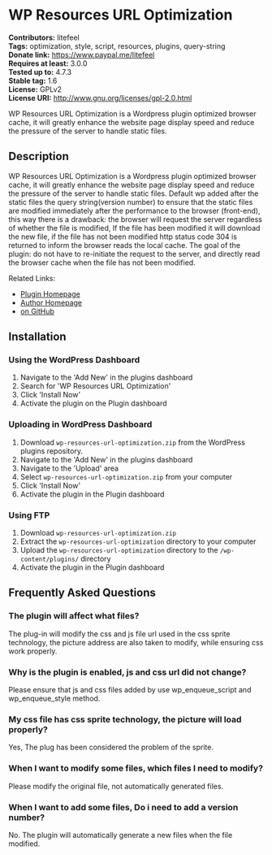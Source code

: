 # WP Resources URL Optimization #
**Contributors:** litefeel  
**Tags:** optimization, style, script, resources, plugins, query-string  
**Donate link:** https://www.paypal.me/litefeel  
**Requires at least:** 3.0.0  
**Tested up to:** 4.7.3  
**Stable tag:** 1.6  
**License:** GPLv2  
**License URI:** http://www.gnu.org/licenses/gpl-2.0.html  

WP Resources URL Optimization is a Wordpress plugin optimized browser cache, it will greatly enhance the website page display speed and reduce the pressure of the server to handle static files.

## Description ##

WP Resources URL Optimization is a Wordpress plugin optimized browser cache,
it will greatly enhance the website page display speed and reduce the pressure of the server to handle static files.
Default wp added after the static files the query string(version number) to ensure that the static files are modified 
immediately after the performance to the browser (front-end), this way there is a drawback: 
the browser will request the server regardless of whether the file is modified,
If the file has been modified it will download the new file, 
if the file has not been modified http status code 304 is returned to inform the browser reads the local cache. 
The goal of the plugin: do not have to re-initiate the request to the server, 
and directly read the browser cache when the file has not been modified.

Related Links:

* <a href="https://www.litefeel.com/wp-resources-url-optimization/" title="WP Resources URL Optimization Plugin for WordPress">Plugin Homepage</a>
* <a href="https://www.litefeel.com/" title="Author For WP Resources URL Optimization Plugin">Author Homepage</a>
* <a href="https://github.com/litefeel/wp-resources-url-optimization" title="on GitHub">on GitHub</a>

## Installation ##

### Using the WordPress Dashboard ###

1. Navigate to the 'Add New' in the plugins dashboard
2. Search for 'WP Resources URL Optimization'
3. Click 'Install Now'
4. Activate the plugin on the Plugin dashboard

### Uploading in WordPress Dashboard ###

1. Download `wp-resources-url-optimization.zip` from the WordPress plugins repository.
2. Navigate to the 'Add New' in the plugins dashboard
3. Navigate to the 'Upload' area
4. Select `wp-resources-url-optimization.zip` from your computer
5. Click 'Install Now'
6. Activate the plugin in the Plugin dashboard

### Using FTP ###

1. Download `wp-resources-url-optimization.zip`
2. Extract the `wp-resources-url-optimization` directory to your computer
3. Upload the `wp-resources-url-optimization` directory to the `/wp-content/plugins/` directory
4. Activate the plugin in the Plugin dashboard


## Frequently Asked Questions ##

### The plugin will affect what files? ###

The plug-in will modify the css and js file url used in the css sprite technology, the picture address are also taken to modify, while ensuring css work properly.

### Why is the plugin is enabled, js and css url did not change? ###

Please ensure that js and css files added by use wp_enqueue_script and wp_enqueue_style method.

### My css file has css sprite technology, the picture will load properly? ###

Yes, The plug has been considered the problem of the sprite.

### When I want to modify some files, which files I need to modify? ###

Please modify the original file, not automatically generated files.

### When I want to add some files, Do i need to add a version number? ###

No. The plugin will automatically generate a new files when the file modified. 
